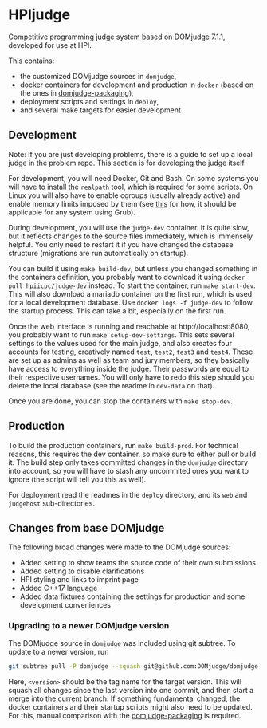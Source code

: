 # HPIjudge

Competitive programming judge system based on DOMjudge 7.1.1, developed for use at HPI.

This contains:
 * the customized DOMjudge sources in `domjudge`,
 * docker containers for development and production in `docker` (based on the ones in [domjudge-packaging](https://github.com/DOMjudge/domjudge-packaging)),
 * deployment scripts and settings in `deploy`,
 * and several make targets for easier development
 
## Development

Note: If you are just developing problems, there is a guide to set up a local judge in the problem repo.
This section is for developing the judge itself.

For development, you will need Docker, Git and Bash.
On some systems you will have to install the `realpath` tool, which is required for some scripts.
On Linux you will also have to enable cgroups (usually already active) and enable memory limits imposed by them (see [this](https://askubuntu.com/a/417221) for how, it should be applicable for any system using Grub).

During development, you will use the `judge-dev` container.
It is quite slow, but it reflects changes to the source files immediately, which is immensely helpful.
You only need to restart it if you have changed the database structure (migrations are run automatically on startup).

You can build it using `make build-dev`, but unless you changed something in the containers definition, you probably want to download it using `docker pull hpiicpc/judge-dev` instead.
To start the container, run `make start-dev`.
This will also download a mariadb container on the first run, which is used for a local development database.
Use `docker logs -f judge-dev` to follow the startup process.
This can take a bit, especially on the first run.

Once the web interface is running and reachable at http://localhost:8080, you probably want to run `make setup-dev-settings`.
This sets several settings to the values used for the main judge, and also creates four accounts for testing, creatively named `test`, `test2`, `test3` and `test4`.
These are set up as admins as well as team and jury members, so they basically have access to everything inside the judge.
Their passwords are equal to their respective usernames.
You will only have to redo this step should you delete the local database (see the readme in `dev-data` on that).

Once you are done, you can stop the containers with `make stop-dev`.

## Production

To build the production containers, run `make build-prod`.
For technical reasons, this requires the dev container, so make sure to either pull or build it.
The build step only takes committed changes in the `domjudge` directory into account, so you will have to stash any uncommited ones you want to ignore (the script will tell you this as well).

For deployment read the readmes in the `deploy` directory, and its `web` and `judgehost` sub-directories.
 
## Changes from base DOMjudge

The following broad changes were made to the DOMjudge sources:
 * Added setting to show teams the source code of their own submissions
 * Added setting to disable clarifications
 * HPI styling and links to imprint page
 * Added C++17 language
 * Added data fixtures containing the settings for production and some development conveniences
 
### Upgrading to a newer DOMjudge version

The DOMjudge source in `domjudge` was included using git subtree.
To update to a newer version, run
```bash
git subtree pull -P domjudge --squash git@github.com:DOMjudge/domjudge.git <version>
```
Here, `<version>` should be the tag name for the target version.
This will squash all changes since the last version into one commit, and then start a merge into the current branch.
If something fundamental changed, the docker containers and their startup scripts might also need to be updated.
For this, manual comparison with the [domjudge-packaging](https://github.com/DOMjudge/domjudge-packaging) is required.
